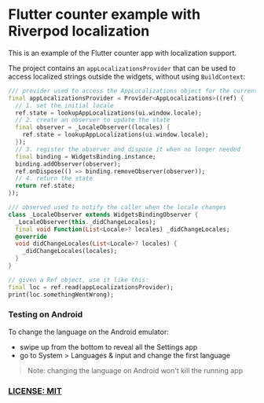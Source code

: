 # Flutter counter example with Riverpod localization

This is an example of the Flutter counter app with localization support.

The project contains an `appLocalizationsProvider` that can be used to access localized strings outside the widgets, without using `BuildContext`:

```dart
/// provider used to access the AppLocalizations object for the current locale
final appLocalizationsProvider = Provider<AppLocalizations>((ref) {
  // 1. set the initial locale
  ref.state = lookupAppLocalizations(ui.window.locale);
  // 2. create an observer to update the state
  final observer = _LocaleObserver((locales) {
    ref.state = lookupAppLocalizations(ui.window.locale);
  });
  // 3. register the observer and dispose it when no longer needed
  final binding = WidgetsBinding.instance;
  binding.addObserver(observer);
  ref.onDispose(() => binding.removeObserver(observer));
  // 4. return the state
  return ref.state;
});

/// observed used to notify the caller when the locale changes
class _LocaleObserver extends WidgetsBindingObserver {
  _LocaleObserver(this._didChangeLocales);
  final void Function(List<Locale>? locales) _didChangeLocales;
  @override
  void didChangeLocales(List<Locale>? locales) {
    _didChangeLocales(locales);
  }
}

// given a Ref object, use it like this:
final loc = ref.read(appLocalizationsProvider);
print(loc.somethingWentWrong);
```

### Testing on Android

To change the language on the Android emulator:

- swipe up from the bottom to reveal all the Settings app
- go to System > Languages & input and change the first language

> Note: changing the language on Android won't kill the running app

### [LICENSE: MIT](LICENSE.md)